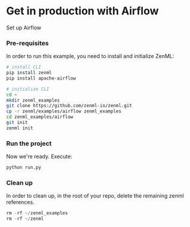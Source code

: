 # Get in production with Airflow
Set up Airflow

### Pre-requisites
In order to run this example, you need to install and initialize ZenML:

```bash
# install CLI
pip install zenml
pip install apache-airflow

# initialize CLI
cd ~
mkdir zenml_examples
git clone https://github.com/zenml-io/zenml.git
cp -r zenml/examples/airflow zenml_examples
cd zenml_examples/airflow
git init
zenml init
```

### Run the project
Now we're ready. Execute:

```bash
python run.py
```

### Clean up
In order to clean up, in the root of your repo, delete the remaining zenml references.

```python
rm -rf ~/zenml_examples
rm -rf ~/zenml
```
